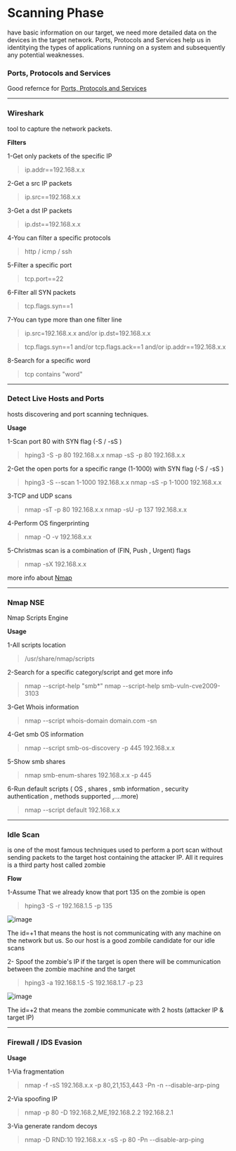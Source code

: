 # Scanning Phase

have basic information on our target, we need more detailed data on the devices in the target network. Ports, Protocols and Services help us in identitying the types of applications running on a system and subsequently any potential weaknesses.




### Ports, Protocols and Services

Good refernce for [ Ports, Protocols and Services ](http://www.iana.org/assignments/port-numbers)
___


### Wireshark

tool to capture the network packets.


**Filters**

1-Get only packets of the specific IP

> ip.addr==192.168.x.x


2-Get a src IP packets

> ip.src==192.168.x.x


3-Get a dst IP packets

> ip.dst==192.168.x.x


4-You can filter a specific protocols

> http / icmp / ssh


5-Filter a specific port

> tcp.port==22


6-Filter all SYN packets

> tcp.flags.syn==1


7-You can type more than one filter line

> ip.src=192.168.x.x and/or ip.dst=192.168.x.x

> tcp.flags.syn==1 and/or tcp.flags.ack==1 and/or ip.addr==192.168.x.x


8-Search for a specific word

> tcp contains "word"


___

### Detect Live Hosts and Ports

hosts discovering and port scanning techniques.

**Usage**

1-Scan port 80 with SYN flag (-S / -sS ) 

> hping3 -S -p 80 192.168.x.x
> nmap -sS -p 80 192.168.x.x

2-Get the open ports for a specific range (1-1000) with SYN flag (-S / -sS )

> hping3 -S --scan 1-1000 192.168.x.x
> nmap -sS -p 1-1000 192.168.x.x

3-TCP and UDP scans
<!-- There are number of services that run and commuunicate over UDP (DNS , SNMP , DHCP , netbios-ns , rpcbind ,.....) -->
> nmap -sT -p 80 192.168.x.x
> nmap -sU -p 137 192.168.x.x

4-Perform OS fingerprinting

> nmap -O -v 192.168.x.x

5-Christmas scan is a combination of (FIN, Push , Urgent) flags

> nmap -sX 192.168.x.x 

more info about [ Nmap ](https://nmap.org/book/man-port-scanning-techniques.html)

___

### Nmap NSE 

Nmap Scripts Engine

**Usage**

1-All scripts location 

>/usr/share/nmap/scripts

2-Search for a specific category/script and get more info

> nmap --script-help "smb*" 
> nmap --script-help smb-vuln-cve2009-3103

3-Get Whois information

> nmap --script whois-domain domain.com -sn

4-Get smb OS information 

> nmap --script smb-os-discovery -p 445 192.168.x.x

5-Show smb shares

> nmap smb-enum-shares 192.168.x.x -p 445

6-Run default scripts ( OS , shares , smb information , security authentication , methods supported ,....more)

> nmap --script default 192.168.x.x

___

### Idle Scan 

is one of the most famous techniques used to perform a port scan without sending packets to the target host containing the attacker IP. All it requires is a third party host called zombie

**Flow**

1-Assume That we already know that port 135 on the zombie is open

> hping3 -S -r 192.168.1.5 -p 135

![image](https://user-images.githubusercontent.com/73122852/230792772-67b40cf9-7353-44ab-8d2b-4f8d2167f945.png)

The id=+1 that means the host is not communicating with any machine on the network but us. So our host is a good zombile candidate for our idle scans 

2- Spoof the zombie's IP if the target is open there will be communication between the zombie machine and the target 

> hping3 -a 192.168.1.5 -S 192.168.1.7 -p 23

![image](https://user-images.githubusercontent.com/73122852/230793721-5abae249-6aba-4df9-90f5-4f66867a4801.png)

The id=+2 that means the zombie communicate with 2 hosts (attacker IP & target IP)

___

### Firewall / IDS Evasion

**Usage**

1-Via fragmentation

> nmap -f -sS 192.168.x.x -p 80,21,153,443 -Pn -n --disable-arp-ping

2-Via spoofing IP

> nmap -p 80 -D 192.168.2,ME,192.168.2.2 192.168.2.1

3-Via generate random decoys

> nmap -D RND:10 192.168.x.x -sS -p 80 -Pn --disable-arp-ping



